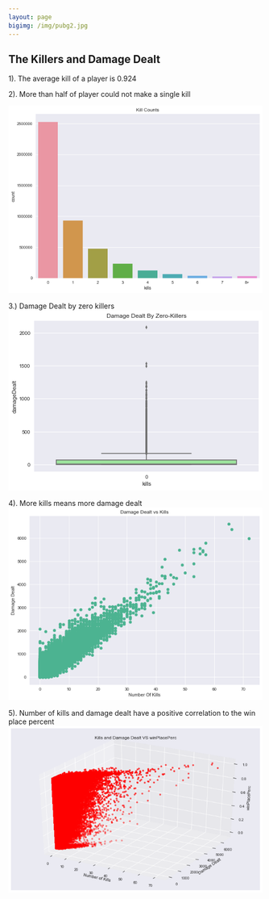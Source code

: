 ```yaml
---
layout: page
bigimg: /img/pubg2.jpg
---
```


## The Killers and Damage Dealt
1). The average kill of a player is 0.924

2). More than half of player could not make a single kill

![GW Data Science logo](/img/image_1.png)


3.) Damage Dealt by zero killers 
![GW Data Science logo](/img/image_2.png)

4). More kills means more damage dealt
![GW Data Science logo](/img/image_3.png)

5). Number of kills and damage dealt have a positive correlation to the win place percent
![GW Data Science logo](/img/image_5.png)


